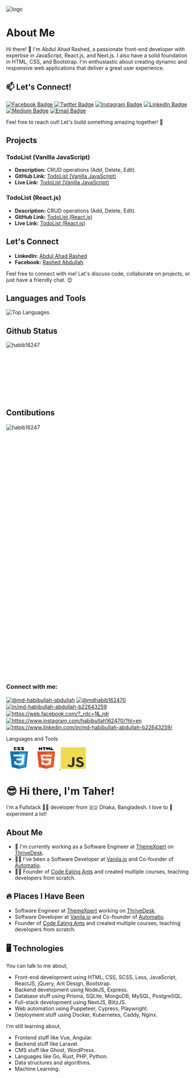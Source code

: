 ![logo](https://camo.githubusercontent.com/48ec00ed4c84e771db4a1db90b56352923a8d644452a32b434d68e97006c9337/68747470733a2f2f63686b736b696c6c732e636f6d2f77702d636f6e74656e742f75706c6f6164732f323032302f30342f504e432d416e696d617465642d42616e6e6572732e676966)
# About Me

Hi there! 👋 I'm Abdul Ahad Rashed, a passionate front-end developer with expertise in JavaScript, React.js, and Next.js. I also have a solid foundation in HTML, CSS, and Bootstrap. I'm enthusiastic about creating dynamic and responsive web applications that deliver a great user experience.


## 📫 Let's Connect!

[<img src="https://img.shields.io/badge/-Facebook-1877F2?style=flat-square&logo=facebook&logoColor=white" alt="Facebook Badge" width="50" >](your_facebook_profile_url)
[<img src="https://img.shields.io/badge/-Twitter-1DA1F2?style=flat-square&logo=twitter&logoColor=white" alt="Twitter Badge" width="50" >](your_twitter_profile_url)
[<img src="https://img.shields.io/badge/-Instagram-E4405F?style=flat-square&logo=instagram&logoColor=white" alt="Instagram Badge" width="50" >](your_instagram_profile_url)
[<img src="https://img.shields.io/badge/-LinkedIn-0A66C2?style=flat-square&logo=linkedin&logoColor=white" alt="LinkedIn Badge" width="50" >](your_linkedin_profile_url)
[<img src="https://img.shields.io/badge/-Medium-12100E?style=flat-square&logo=medium&logoColor=white" alt="Medium Badge" width="50" >](your_medium_profile_url)
[<img src="https://img.shields.io/badge/-Email-D14836?style=flat-square&logo=gmail&logoColor=white" alt="Email Badge" width="50" >](mailto:your_email@example.com)

Feel free to reach out! Let's build something amazing together! 🚀




## Projects

### TodoList (Vanilla JavaScript)

- **Description:** CRUD operations (Add, Delete, Edit).
- **GitHub Link:** [TodoList (Vanilla JavaScript)](https://github.com/RashedAbdullah/LogicBuild/tree/main/TodoList)
- **Live Link:** [TodoList (Vanilla JavaScript)](https://logic-build.vercel.app)

### TodoList (React.js)

- **Description:** CRUD operations (Add, Delete, Edit).
- **GitHub Link:** [TodoList (React.js)](https://github.com/RashedAbdullah/TodoList)
- **Live Link:** [TodoList (React.js)](https://todo-list-blue-one-23.vercel.app)

## Let's Connect

- **LinkedIn:** [Abdul Ahad Rashed](https://www.linkedin.com/in/abdul-ahad-rashed/)
- **Facebook:** [Rashed Abdullah](https://www.facebook.com/your_facebook_profile)

Feel free to connect with me! Let's discuss code, collaborate on projects, or just have a friendly chat. 😊


## Languages and Tools
<img src="https://github-readme-stats.vercel.app/api/top-langs/?username=habib16247&layout=compact" alt="Top Languages">

## Github Status
<p>&nbsp;<img align="left" src="https://github-readme-stats.vercel.app/api?username=habib16247&show_icons=true&locale=en" alt="habib16247"/></p>


<br/>
<br/>
<br/>
<br/>
<br/>
<br/>
<br/>

## Contibutions
<img align="center" src="https://github-readme-streak-stats.herokuapp.com/?user=habib16247&" alt="habib16247" />








<br/>
<br/>
<br/>
<br/>
<br/>
<br/>
<br/>
<br/>
<br/>
<br/>
<br/>
<br/>
<br/>
<br/>
<br/>
<br/>
<br/>
<br/>
<br/>
<br/>
<br/>
<br/>
<br/>
<br/>
<br/>
<br/>
<br/>
<br/>
<br/>
<br/>
<br/>
<br/>
<br/>
<br/>
<br/>
<br/>
<br/>
<br/>
<br/>
<br/>






<h3 align="left">Connect with me:</h3>
<p align="left">
<a href="https://codepen.io/@md-habibullah-abdullah" target="_blank"><img align="center" src="https://raw.githubusercontent.com/rahuldkjain/github-profile-readme-generator/master/src/images/icons/Social/codepen.svg" alt="@md-habibullah-abdullah" height="60" width="70" /></a>
<a href="https://twitter.com/@mdhabib162470" target="_blank"><img align="center" src="https://raw.githubusercontent.com/rahuldkjain/github-profile-readme-generator/master/src/images/icons/Social/twitter.svg" alt="@mdhabib162470"  height="60" width="70" /></a>
<a href="https://linkedin.com/in/in/md-habibullah-abdullah-b22643259" target="_blank"><img align="center" src="https://raw.githubusercontent.com/rahuldkjain/github-profile-readme-generator/master/src/images/icons/Social/linked-in-alt.svg" alt="in/md-habibullah-abdullah-b22643259" height="60" width="70"  /></a>
<a href="https://fb.com/https://web.facebook.com/?_rdc=1&_rdr" target="_blank"><img align="center" src="https://raw.githubusercontent.com/rahuldkjain/github-profile-readme-generator/master/src/images/icons/Social/facebook.svg" alt="https://web.facebook.com/?_rdc=1&_rdr" height="60" width="70" /></a>
<a href="https://instagram.com/https://www.instagram.com/habibullah162470/?hl=en" target="_blank"><img align="center" src="https://raw.githubusercontent.com/rahuldkjain/github-profile-readme-generator/master/src/images/icons/Social/instagram.svg" alt="https://www.instagram.com/habibullah162470/?hl=en" height="60" width="70"  /></a>
<a href="[https://www.youtube.com/c/https://www.linkedin.com/in/md-habibullah-abdullah-b22643259/](https://www.youtube.com/channel/UCnopAZ7TIqUEF5w183_Thzg)" target="_blank"><img align="center" src="https://raw.githubusercontent.com/rahuldkjain/github-profile-readme-generator/master/src/images/icons/Social/youtube.svg" alt="https://www.linkedin.com/in/md-habibullah-abdullah-b22643259/" height="60" width="70" /></a>
</p>

Languages and Tools
<p align="left" display="flex> 
  
  <a href="https://www.w3schools.com/css/" target="_blank"> <img src="https://raw.githubusercontent.com/devicons/devicon/master/icons/css3/css3-original-wordmark.svg" alt="css3" height="60" width="70"  textDecoration="none"  /> </a> <a href="https://www.w3.org/html/" target="_blank"> <img src="https://raw.githubusercontent.com/devicons/devicon/master/icons/html5/html5-original-wordmark.svg" alt="html5" height="60" width="70" textDecoration="none" /> </a> <a href="https://developer.mozilla.org/en-US/docs/Web/JavaScript" target="_blank"> <img src="https://raw.githubusercontent.com/devicons/devicon/master/icons/javascript/javascript-original.svg" alt="javascript" height="60" width="70"  textDecoration="none" /> </a> 
  
  </p>
  





# 😎 Hi there, I'm Taher!

I'm a Fullstack 🧑‍💻️ developer from 🇧🇩 Dhaka, Bangladesh. I love to 🥼 experiment a lot!

## About Me

- 🔭 I'm currently working as a Software Engineer at [ThemeXpert](https://www.themexpert.com/) on [ThriveDesk](https://thrivedesk.com/).
- 👨‍💻 I've been a Software Developer at [Vanila.io](https://vanila.io/) and Co-founder of [Automatio](https://automatio.co/).
- 👨‍🏫 Founder of [Code Eating Ants](https://codeeatingants.com/) and created multiple courses, teaching developers from scratch.

## 🔥 Places I Have Been

- Software Engineer at [ThemeXpert](https://www.themexpert.com/) working on [ThriveDesk](https://thrivedesk.com/).
- Software Developer at [Vanila.io](https://vanila.io/) and Co-founder of [Automatio](https://automatio.co/).
- Founder of [Code Eating Ants](https://codeeatingants.com/) and created multiple courses, teaching developers from scratch.

## 🖥 Technologies

You can talk to me about,

- Front-end development using HTML, CSS, SCSS, Less, JavaScript, ReactJS, jQuery, Ant Design, Bootstrap.
- Backend development using NodeJS, Express.
- Database stuff using Prisma, SQLite, MongoDB, MySQL, PostgreSQL.
- Full-stack development using NextJS, BlitzJS.
- Web automation using Puppeteer, Cypress, Playwright.
- Deployment stuff using Docker, Kubernetes, Caddy, Nginx.

I'm still learning about,

- Frontend stuff like Vue, Angular.
- Backend stuff like Laravel.
- CMS stuff like Ghost, WordPress.
- Languages like Go, Rust, PHP, Python.
- Data structures and algorithms.
- Machine Learning.




